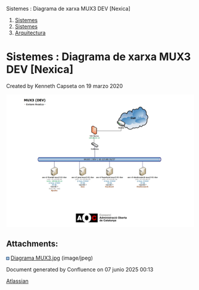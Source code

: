 Sistemes : Diagrama de xarxa MUX3 DEV \[Nexica\]  

1.  [Sistemes](index.md)
2.  [Sistemes](Sistemes_13893749.md)
3.  [Arquitectura](Arquitectura_30869606.md)

Sistemes : Diagrama de xarxa MUX3 DEV \[Nexica\]
================================================

Created by Kenneth Capseta on 19 marzo 2020

![](attachments/36340188/36340189.jpg)

Attachments:
------------

![](images/icons/bullet_blue.gif) [Diagrama MUX3.jpg](attachments/36340188/36340189.jpg) (image/jpeg)  

Document generated by Confluence on 07 junio 2025 00:13

[Atlassian](http://www.atlassian.com/)